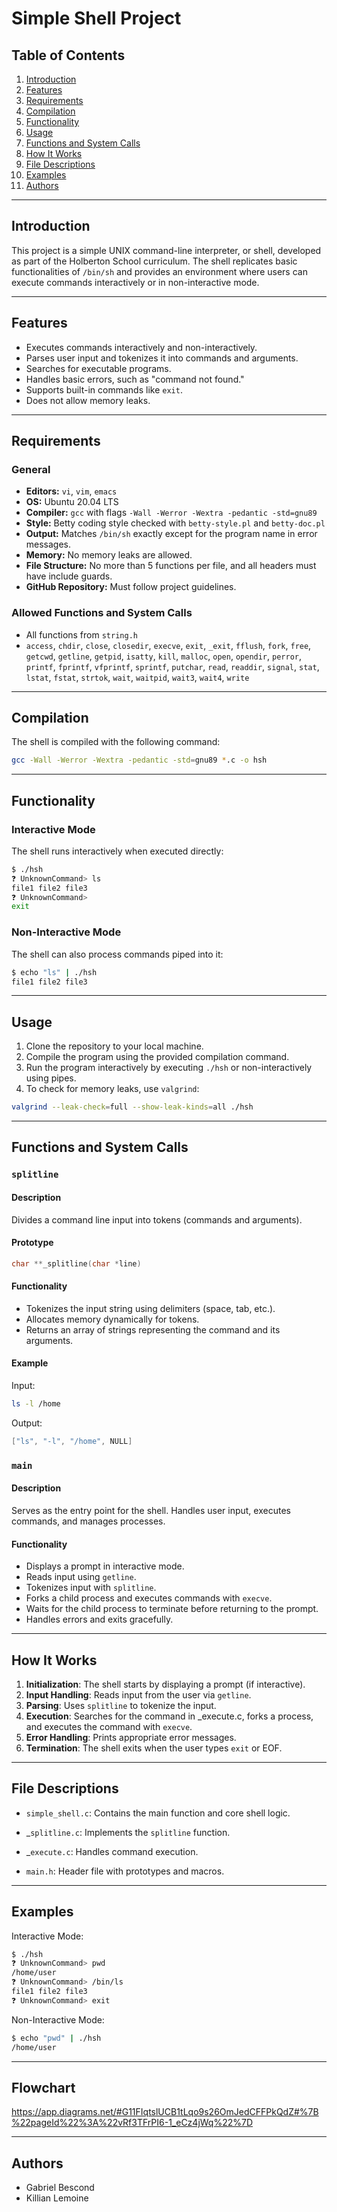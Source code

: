 # Simple Shell Project

## Table of Contents

1. [Introduction](#introduction)
2. [Features](#features)
3. [Requirements](#requirements)
4. [Compilation](#compilation)
5. [Functionality](#functionality)
6. [Usage](#usage)
7. [Functions and System Calls](#functions-and-system-calls)
8. [How It Works](#how-it-works)
9. [File Descriptions](#file-descriptions)
10. [Examples](#examples)
11. [Authors](#authors)

---

## Introduction

This project is a simple UNIX command-line interpreter, or shell, developed as part of the Holberton School curriculum. The shell replicates basic functionalities of `/bin/sh` and provides an environment where users can execute commands interactively or in non-interactive mode.

---

## Features

- Executes commands interactively and non-interactively.
- Parses user input and tokenizes it into commands and arguments.
- Searches for executable programs.
- Handles basic errors, such as "command not found."
- Supports built-in commands like `exit`.
- Does not allow memory leaks.

---

## Requirements

### General

- **Editors:** `vi`, `vim`, `emacs`
- **OS:** Ubuntu 20.04 LTS
- **Compiler:** `gcc` with flags `-Wall -Werror -Wextra -pedantic -std=gnu89`
- **Style:** Betty coding style checked with `betty-style.pl` and `betty-doc.pl`
- **Output:** Matches `/bin/sh` exactly except for the program name in error messages.
- **Memory:** No memory leaks are allowed.
- **File Structure:** No more than 5 functions per file, and all headers must have include guards.
- **GitHub Repository:** Must follow project guidelines.

### Allowed Functions and System Calls

- All functions from `string.h`
- `access`, `chdir`, `close`, `closedir`, `execve`, `exit`, `_exit`, `fflush`, `fork`, `free`, `getcwd`, `getline`, `getpid`, `isatty`, `kill`, `malloc`, `open`, `opendir`, `perror`, `printf`, `fprintf`, `vfprintf`, `sprintf`, `putchar`, `read`, `readdir`, `signal`, `stat`, `lstat`, `fstat`, `strtok`, `wait`, `waitpid`, `wait3`, `wait4`, `write`

---

## Compilation

The shell is compiled with the following command:

```bash
gcc -Wall -Werror -Wextra -pedantic -std=gnu89 *.c -o hsh
```

---

## Functionality

### Interactive Mode

The shell runs interactively when executed directly:

```bash
$ ./hsh
❓ UnknownCommand> ls
file1 file2 file3
❓ UnknownCommand>
exit
```

### Non-Interactive Mode

The shell can also process commands piped into it:

```bash
$ echo "ls" | ./hsh
file1 file2 file3
```

---

## Usage

1. Clone the repository to your local machine.
2. Compile the program using the provided compilation command.
3. Run the program interactively by executing `./hsh` or non-interactively using pipes.
4. To check for memory leaks, use `valgrind`:

```bash
valgrind --leak-check=full --show-leak-kinds=all ./hsh
```

---

## Functions and System Calls

### `splitline`

#### Description

Divides a command line input into tokens (commands and arguments).

#### Prototype

```c
char **_splitline(char *line)
```

#### Functionality

- Tokenizes the input string using delimiters (space, tab, etc.).
- Allocates memory dynamically for tokens.
- Returns an array of strings representing the command and its arguments.

#### Example

Input:

```bash
ls -l /home
```

Output:

```c
["ls", "-l", "/home", NULL]
```

### `main`

#### Description

Serves as the entry point for the shell. Handles user input, executes commands, and manages processes.

#### Functionality

- Displays a prompt in interactive mode.
- Reads input using `getline`.
- Tokenizes input with `splitline`.
- Forks a child process and executes commands with `execve`.
- Waits for the child process to terminate before returning to the prompt.
- Handles errors and exits gracefully.

---

## How It Works

1. **Initialization**: The shell starts by displaying a prompt (if interactive).
2. **Input Handling**: Reads input from the user via `getline`.
3. **Parsing**: Uses `splitline` to tokenize the input.
4. **Execution**: Searches for the command in \_execute.c, forks a process, and executes the command with `execve`.
5. **Error Handling**: Prints appropriate error messages.
6. **Termination**: The shell exits when the user types `exit` or EOF.

---

## File Descriptions

- `simple_shell.c`: Contains the main function and core shell logic.

- \_`splitline.c`: Implements the `splitline` function.

- \_`execute.c`: Handles command execution.

- `main.h`: Header file with prototypes and macros.

---

## Examples

Interactive Mode:

```bash
$ ./hsh
❓ UnknownCommand> pwd
/home/user
❓ UnknownCommand> /bin/ls
file1 file2 file3
❓ UnknownCommand> exit
```

Non-Interactive Mode:

```bash
$ echo "pwd" | ./hsh
/home/user
```

---
## Flowchart
https://app.diagrams.net/#G11FIqtslUCB1tLqo9s26OmJedCFFPkQdZ#%7B%22pageId%22%3A%22vRf3TFrPI6-1_eCz4jWq%22%7D

---
## Authors

- Gabriel Bescond
- Killian Lemoine


